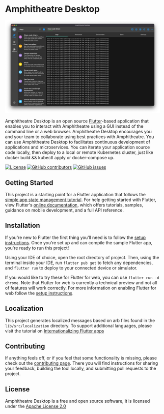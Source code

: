 

# Amphitheatre Desktop

![Amphitheatre Desktop Screenshot](./assets/images/screenshot.png)

Amphitheatre Desktop is an open source [Flutter](https://flutter.dev)-based
application that enables you to interact with Amphitheatre using a GUI instead
of the command line or a web browser. Amphitheatre Desktop encourages you and
your team to collaborate using best practices with Amphitheatre. You can use
Amphitheatre Desktop to facilitates continuous development of applications and
microservices. You can iterate your application source code locally, then deploy
to a local or remote Kubernetes cluster, just like docker build && kubectl apply
or docker-compose up.

[![License](https://img.shields.io/github/license/amphitheatre-app/desktop)](https://github.com/amphitheatre-app/desktop/blob/master/LICENSE)
[![GitHub
contributors](https://img.shields.io/github/contributors/amphitheatre-app/desktop)](https://github.com/amphitheatre-app/desktop/graphs/contributors)
[![GitHub
issues](https://img.shields.io/github/issues/amphitheatre-app/desktop)](https://github.com/amphitheatre-app/desktop/issues)


## Getting Started

This project is a starting point for a Flutter application that follows the
[simple app state management
tutorial](https://flutter.dev/docs/development/data-and-backend/state-mgmt/simple).
For help getting started with Flutter, view Flutter's [online
documentation](https://flutter.dev/docs), which offers tutorials, samples,
guidance on mobile development, and a full API reference.

## Installation

If you're new to Flutter the first thing you'll need is to follow the [setup
instructions](https://flutter.dev/docs/get-started/install). Once you're set up
and can compile the sample Flutter app, you're ready to run this project!

Using your IDE of choice, open the root directory of project. Then, using the
terminal inside your IDE, run `flutter pub get` to fetch any dependencies, and
`flutter run` to deploy to your connected device or simulator.

If you would like to try these for Flutter for web, you can use `flutter run -d
chrome`. Note that Flutter for web is currently a technical preview and not all
of features will work correctly. For more information on enabling Flutter for
web follow the [setup instructions](https://flutter.dev/docs/get-started/web).

## Localization

This project generates localized messages based on arb files found in the
`lib/src/localization` directory. To support additional languages, please visit
the tutorial on [Internationalizing Flutter
apps](https://flutter.dev/docs/development/accessibility-and-localization/internationalization)

## Contributing

If anything feels off, or if you feel that some functionality is missing, please
check out the [contributing
page](https://docs.amphitheatre.app/contributing/overview/). There you will find
instructions for sharing your feedback, building the tool locally, and
submitting pull requests to the project.

## License

Amphitheatre Desktop is a free and open source software, it is licensed under
the [Apache License
2.0](https://github.com/amphitheatre-app/desktop/blob/master/LICENSE)
